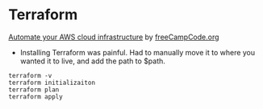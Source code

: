 # Terraform

[Automate your AWS cloud infrastructure](https://www.youtube.com/watch?v=SLB_c_ayRMo) by [freeCampCode.org](https://www.youtube.com/channel/UC8butISFwT-Wl7EV0hUK0BQ)
* Installing Terraform was painful.  Had to manually move it to where you wanted it to live, and add the path to $path.
```
terraform -v
terraform initializaiton
terraform plan
terraform apply
```
